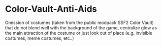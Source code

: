 # Color-Vault-Anti-Aids
Omission of costumes (taken from the public modpack SSF2 Color Vault) that do not blend well with the background of the game, centralize glow as the main attraction of the costume or just look out of place (e.g. invisible costumes, meme costumes, etc..)
